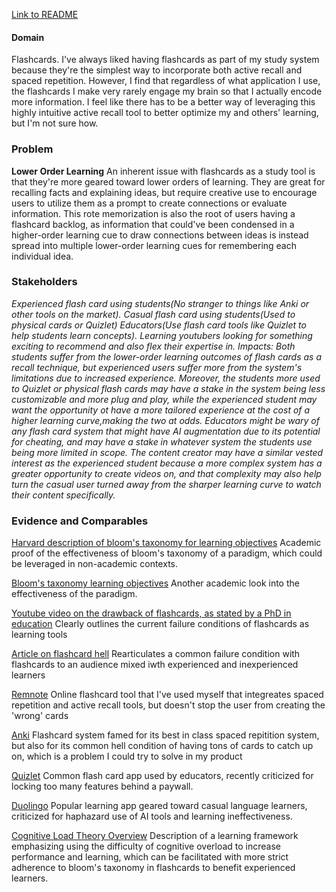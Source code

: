 [Link to README](../README.md)
#### Domain
Flashcards. I've always liked having flashcards as part of my study system because they're the simplest way to incorporate both active recall and spaced repetition. However, I find that regardless of what application I use, the flashcards I make very rarely engage my brain so that I actually encode more information. I feel like there has to be a better way of leveraging this highly intuitive active recall tool to better optimize my and others' learning, but I'm not sure how. 
### Problem
**Lower Order Learning** An inherent issue with flashcards as a study tool is that they're more geared toward lower orders of learning. They are great for recalling facts and explaining ideas, but require creative use to encourage users to utilize them as a prompt to create connections or evaluate information. This rote memorization is also the root of users having a flashcard backlog, as information that could've been condensed in a higher-order learning cue to draw connections between ideas is instead spread into multiple lower-order learning cues for remembering each individual idea.
### Stakeholders
*Experienced flash card using students(No stranger to things like Anki or other tools on the market). Casual flash card using students(Used to physical cards or Quizlet) Educators(Use flash card tools like Quizlet to help students learn concepts). Learning youtubers looking for something exciting to recommend and also flex their expertise in. Impacts: Both students suffer from the lower-order learning outcomes of flash cards as a recall technique, but experienced users suffer more from the system's limitations due to increased experience. Moreover, the students more used to Quizlet or physical flash cards may have a stake in the system being less customizable and more plug and play, while the experienced student may want the opportunity ot have a more tailored experience at the cost of a higher learning curve,making the two at odds. Educators might be wary of any flash card system that might have AI augmentation due to its potential for cheating, and may have a stake in whatever system the students use being more limited in scope. The content creator may have a similar vested interest as the experienced student because a more complex system has a greater opportunity to create videos on, and that complexity may also help turn the casual user turned away from the sharper learning curve to watch their content specifically.*
### Evidence and Comparables
[Harvard description of bloom's taxonomy for learning objectives](bokcenter.harvard.edu/taxonomies-learning) Academic proof of the effectiveness of bloom's taxonomy of a paradigm, which could be leveraged in non-academic contexts.

[Bloom's taxonomy learning objectives](https://tips.uark.edu/using-blooms-taxonomy/) Another academic look into the effectiveness of the paradigm.

[Youtube video on the drawback of flashcards, as stated by a PhD in education](https://www.youtube.com/watch?v=ZIGrHI353no) Clearly outlines the current failure conditions of flashcards as learning tools

[Article on flashcard hell](https://www.scotthyoung.com/blog/2022/11/01/flashcard-hell/) Rearticulates a common failure condition with flashcards to an audience mixed iwth experienced and inexperienced learners

[Remnote](https://www.remnote.com/) Online flashcard tool that I've used myself that integreates spaced repetition and active recall tools, but doesn't stop the user from creating the 'wrong' cards

[Anki](https://apps.ankiweb.net/) Flashcard system famed for its best in class spaced repitition system, but also for its common hell condition of having tons of cards to catch up on, which is a problem I could try to solve in my product

[Quizlet](https://quizlet.com/features/flashcards) Common flash card app used by educators, recently criticized for locking too many features behind a paywall.

[Duolingo](https://www.duolingo.com/) Popular learning app geared toward casual language learners, criticized for haphazard use of AI tools and learning ineffectiveness.

[Cognitive Load Theory Overview](https://www.sciencedirect.com/topics/psychology/cognitive-load-theory) Description of a learning framework emphasizing using the difficulty of cognitive overload to increase performance and learning, which can be facilitated with more strict adherence to bloom's taxonomy in flashcards to benefit experienced learners.



